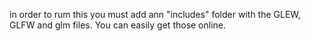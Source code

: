 in order to rum this you must add ann "includes" folder with the GLEW, GLFW and glm files. You can easily get those online.
